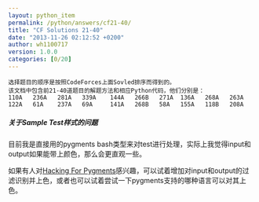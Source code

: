 ```yaml
---
layout: python_item
permalink: /python/answers/cf21-40/
title: "CF Solutions 21-40"
date: "2013-11-26 02:12:52 +0200"
author: wh1100717
version: 1.0.0
categories: [0/20]
---
```


```
选择题目的顺序是按照CodeForces上面Sovled排序而得到的。
该文档中包含前21-40道题目的解题方法和相应Python代码，他们分别是：
110A   236A   281A   339A    144A   266B   271A  136A   268A   263A
122A   61A    237A   69A     141A   268B   58A   155A   118B   208A
```
<div class="note info">
  <h5>关于Sample Test样式的问题</h5>
  <p>目前我是直接用的pygments bash类型来对test进行处理，实际上我觉得input和output如果能带上颜色，那么会更直观一些。</p>
  <p>如果有人对<a href="http://pygments.org/" target=_blank>Hacking For Pygments</a>感兴趣，可以试着增加对input和output的过滤识别并上色，或者也可以试着尝试一下pygments支持的哪种语言可以对其上色。</p>
</div>